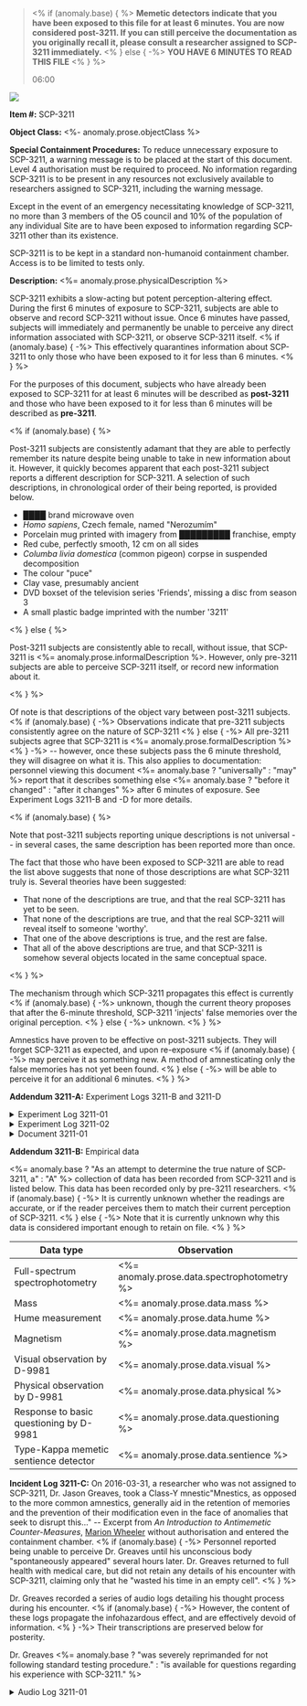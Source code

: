 <blockquote>

<% if (anomaly.base) { %>
**Memetic detectors indicate that you have been exposed to this file for
at least 6 minutes. You are now considered post-3211. If you can still perceive
the documentation as you originally recall it, please consult a researcher
assigned to SCP-3211 immediately.**
<% } else { -%>
**YOU HAVE 6 MINUTES TO <span id="read">READ</span> THIS FILE**
<% } %>

<p id="timer">06:00</p>

</blockquote>

<image src="<%= anomaly.prose.imageUrl %>"
       caption="<%= anomaly.prose.imageCaption %>">

**Item #:** SCP-3211

**Object Class:** <%- anomaly.prose.objectClass %>

**Special Containment Procedures:** To reduce unnecessary exposure to SCP-3211,
a warning message is to be placed at the start of this document. Level 4
authorisation must be required to proceed. No information regarding SCP-3211 is
to be present in any resources not exclusively available to researchers
assigned to SCP-3211, including the warning message.

Except in the event of an emergency necessitating knowledge of SCP-3211, no
more than 3 members of the O5 council and 10% of the population of any
individual Site are to have been exposed to information regarding SCP-3211
other than its existence.

SCP-3211 is to be kept in a standard non-humanoid containment chamber. Access
is to be limited to tests only.

**Description:** <%= anomaly.prose.physicalDescription %>

SCP-3211 exhibits a slow-acting but potent perception-altering effect. During
the first 6 minutes of exposure to SCP-3211, subjects are able to observe and
record SCP-3211 without issue. Once 6 minutes have passed, subjects will
immediately and permanently be unable to perceive any direct information
associated with SCP-3211, or observe SCP-3211 itself.
<% if (anomaly.base) { -%>
This effectively quarantines information about SCP-3211 to only those who have
been exposed to it for less than 6 minutes.
<% } %>

For the purposes of this document, subjects who have already been exposed to
SCP-3211 for at least 6 minutes will be described as **post-3211** and those
who have been exposed to it for less than 6 minutes will be described as
**pre-3211**.

<% if (anomaly.base) { %>

Post-3211 subjects are consistently adamant that they are able to perfectly
remember its nature despite being unable to take in new information about it.
However, it quickly becomes apparent that each post-3211 subject reports a
different description for SCP-3211. A selection of such descriptions, in
chronological order of their being reported, is provided below.

* ████ brand microwave oven
* _Homo sapiens_, Czech female, named "Nerozumím"
* Porcelain mug printed with imagery from █████████ franchise, empty
* Red cube, perfectly smooth, 12 cm on all sides
* _Columba livia domestica_ (common pigeon) corpse in suspended decomposition
* The colour "puce"
* Clay vase, presumably ancient
* DVD boxset of the television series 'Friends', missing a disc from season 3
* A small plastic badge imprinted with the number '3211'

<% } else { %>

Post-3211 subjects are consistently able to recall, without issue, that
SCP-3211 is <%= anomaly.prose.informalDescription %>. However, only pre-3211
subjects are able to perceive SCP-3211 itself, or record new information
about it.

<% } %>

Of note is that descriptions of the object vary between post-3211 subjects.
<% if (anomaly.base) { -%>
Observations indicate that pre-3211 subjects consistently agree on the nature
of SCP-3211
<% } else { -%>
All pre-3211 subjects agree that SCP-3211 is
<%= anomaly.prose.formalDescription %>
<% } -%>
-- however, once these subjects pass the 6 minute threshold, they will disagree
on what it is. This also applies to documentation: personnel viewing this
document <%= anomaly.base ? "universally" : "may" %> report that it describes
something else <%= anomaly.base ? "before it changed" : "after it changes" %>
after 6 minutes of exposure. See Experiment Logs 3211-B and -D for more
details.

<% if (anomaly.base) { %>

Note that post-3211 subjects reporting unique descriptions is not universal --
in several cases, the same description has been reported more than once.

The fact that those who have been exposed to SCP-3211 are able to read the list
above suggests that none of those descriptions are what SCP-3211 truly is.
Several theories have been suggested:

* That none of the descriptions are true, and that the real SCP-3211 has yet to
  be seen.
* That none of the descriptions are true, and that the real SCP-3211 will
  reveal itself to someone 'worthy'.
* That one of the above descriptions is true, and the rest are false.
* That all of the above descriptions are true, and that SCP-3211 is somehow
  several objects located in the same conceptual space.

<% } %>

The mechanism through which SCP-3211 propagates this effect is currently
<% if (anomaly.base) { -%>
unknown, though the current theory proposes that after the 6-minute threshold,
SCP-3211 'injects' false memories over the original perception.
<% } else { -%>
unknown.
<% } %>

Amnestics have proven to be effective on post-3211 subjects. They will forget
SCP-3211 as expected, and upon re-exposure
<% if (anomaly.base) { -%>
may perceive it as something new. A method of amnesticating only the false
memories has not yet been found.
<% } else { -%>
will be able to perceive it for an additional 6 minutes.
<% } %>

**Addendum 3211-A:** Experiment Logs 3211-B and 3211-D

<details><summary>Experiment Log 3211-01</summary>

<blockquote>
<p align="center">**EXPERIMENT LOG 3211-01**</p>

-----

The purpose of this experiment was to establish a firsthand written description
of SCP-3211 and then compare this description with another observer.

D-68134 was given a pencil, clipboard and a single sheet of paper. He was
instructed to enter the containment cell and produce a written description of
its contents.

-----

**[-0:10]** D-68134 enters the containment chamber with his eyes closed.

**[0:00]** D-68134 is instructed to open his eyes.

**[0:08]** D-68134 begins writing a description of SCP-3211.

<% if (anomaly.prose.examineAction) { %>
**[1:55]** <%= anomaly.prose.examineAction %>
<% } %>

**[6:04]** D-68134 expresses surprise that he can no longer perceive
SCP-3211. He expresses anger at not being able to read what he has written.

**[6:25]** D-68134 is instructed to leave the containment chamber.

-----

The description produced by D-68134 was retained as Document 3211-01.
</blockquote>

</details>

<details><summary>Experiment Log 3211-02</summary>

<blockquote>

<p align="center">**EXPERIMENT LOG 3211-02**</p>

-----

The purpose of this experiment was to compare the written description from
Experiment 3211-01 with another observer.

D-8834 is provided with Document 3211-01 and instructed not to read it.

-----

**[-0:10]** D-8834 enters the containment chamber with her eyes closed.

**[0:00]** D-8834 is instructed to open her eyes and compare the object in
the room to the description on Document 3211-01.

**[1:18]** D-8834 confirms that the SCP-3211 matches the written
description.

<% if (anomaly.prose.examineConfirmationAction) { %>
**[1:59]** <%= anomaly.prose.examineConfirmationAction %>
<% } %>

**[5:45]** D-8834 is asked to close her eyes.

**[6:15]** D-8834 is asked to compare the object to the written description
again, from memory.

**[6:34]** D-8834 confirms that Document 3211-01 <%=
  anomaly.base ?
  "describes a completely different object to" :
  "still describes"
%> SCP-3211.

**[6:44]** D-8834 is asked to open her eyes. She reports that she is
neither able to perceive the object nor read Document 3211-01.
</blockquote>

</details>

<details><summary>Document 3211-01</summary>

The following is a transcription of Document 3211-01, the text produced by
D-68134 during Experiment 3211-01.

> <%= anomaly.prose.writtenObservation %>

</details>

**Addendum 3211-B:** Empirical data

<%=
  anomaly.base ?
  "As an attempt to determine the true nature of SCP-3211, a" :
  "A"
%> collection of data has been recorded from SCP-3211 and is listed below.
This data has been recorded only by pre-3211 researchers.
<% if (anomaly.base) { -%>
It is currently unknown whether the readings are accurate, or if the reader
perceives them to match their current perception of SCP-3211.
<% } else { -%>
Note that it is currently unknown why this data is considered important enough
to retain on file.
<% } %>

Data type | Observation
--- | ---
Full-spectrum spectrophotometry | <%= anomaly.prose.data.spectrophotometry %>
Mass | <%= anomaly.prose.data.mass %>
Hume measurement | <%= anomaly.prose.data.hume %>
Magnetism | <%= anomaly.prose.data.magnetism %>
Visual observation by D-9981 | <%= anomaly.prose.data.visual %>
Physical observation by D-9981 | <%= anomaly.prose.data.physical %>
Response to basic questioning by D-9981 | <%= anomaly.prose.data.questioning %>
Type-Kappa memetic sentience detector | <%= anomaly.prose.data.sentience %>

**Incident Log 3211-C:** On 2016-03-31, a researcher who was not assigned
to SCP-3211, Dr. Jason Greaves, took a Class-Y mnestic<footnote>"Mnestics, as
opposed to the more common amnestics, generally aid in the retention of
memories and the prevention of their modification even in the face of anomalies
that seek to disrupt this..." -- Excerpt from _An Introduction to Antimemetic
Counter-Measures_, [Marion Wheeler](we-need-to-talk-about-fifty-five)
</footnote> without authorisation and entered the containment chamber.
<% if (anomaly.base) { -%>
Personnel reported being unable to perceive Dr. Greaves until his unconscious
body "spontaneously appeared" several hours later. Dr. Greaves returned to full
health with medical care, but did not retain any details of his encounter with
SCP-3211, claiming only that he "wasted his time in an empty cell".
<% } %>

Dr. Greaves recorded a series of audio logs detailing his thought process
during his encounter.
<% if (anomaly.base) { -%>
However, the content of these logs propagate the infohazardous effect, and are
effectively devoid of information.
<% } -%>
Their transcriptions are preserved below for posterity.

Dr. Greaves <%=
  anomaly.base ?
  "was severely reprimanded for not following standard testing procedure." :
  "is available for questions regarding his experience with SCP-3211."
%>

<details><summary>Audio Log 3211-01</summary>

<blockquote>

Dr. Jason Greaves, SCP-3211, experiment log... one?

If you're hearing this and if, like me, you're souped-up on some heavy-ass
mnestics, then you and me both know for sure that SCP-3211 <%=
  anomaly.base ?  "does not exist" : `is ${anomaly.prose.informalDescription}`
%>. Why <%=
  anomaly.prose.objectPronoun ?  anomaly.prose.objectPronoun : "it"
%>'s trying so hard to hide that from us, we'll never know.  But, if you're not
high as hell on Class Y, then in less than 6 minutes you'll only remember me
just rambling on about some random thing sat in a containment chamber.

And of course, when that happens, all these logs will say is that there's
nothing in the containment chamber at all.

What I'm trying to do is work out exactly what SCP-3211 is, how it
works, and why <%=
  anomaly.prose.objectPronoun ?  anomaly.prose.objectPronoun : "it"
%>'s trying so hard to hide. What does <%=
  anomaly.prose.objectPronoun ?  anomaly.prose.objectPronoun : "it"
%> want?

No matter what I tried and who I spoke to, I couldn't get this test authorised.
But it needs to be done. So I've taken a small dose of Class Y mnestics and I'm
doing this myself. I only have a couple of hours before the Class Y stops
helping me remember things and starts making me forget things, so I'd better
get started.
</blockquote>

<blockquote>

I've noticed something of a pattern emerging.

Most people who walk into 3211's cell will perceive
<% if (anomaly.base) { -%>
the cell to be completely empty. Like, I can clearly see that there
is nothing here.
<% } else { -%>
<%=
  anomaly.prose.possessivePronoun ?  anomaly.prose.possessivePronoun : "it"
%> as something totally new. Like, I see <%=
  anomaly.prose.possessivePronoun ?  anomaly.prose.possessivePronoun : "it"
%> as <%= anomaly.prose.informalDescription %>, and there's no one else on the
list who's perceived <%=
  anomaly.prose.possessivePronoun ?  anomaly.prose.possessivePronoun : "it"
%> as that.
<% } %>

<% if (anomaly.base) { %>
There is nothing in the containment cell. SCP-3211 does not exist.
<% } else { -%>
But, <%= anomaly.prose.funFact %>. It's not _just_
<%= anomaly.prose.informalDescription %>. It has anomalous properties other
than the fact that people can't see <%=
  anomaly.prose.possessivePronoun ?  anomaly.prose.possessivePronoun : "it"
%> for more than 6 minutes and then their memories after that are wrong.
<% } %>

It seems to me like Foundation personnel -- researchers and the like -- will
perceive <%=
  anomaly.base ?
  "the containment cell to be completely empty." :
  "it as something anomalous."
%> People who are already familiar with <%=
  anomaly.base ? "nothing" : "the anomalous"
%>, who are _expecting_
<% if (anomaly.base) { -%>
nothing, will see nothing in the containment chamber, because it is empty.
<% } else { -%>
<%=
  anomaly.prose.possessivePronoun ?  anomaly.prose.possessivePronoun : "it"
%> to be anomalous, will remember <%=
  anomaly.prose.possessivePronoun ?  anomaly.prose.possessivePronoun : "it"
%> being something anomalous.
<% } %>

But a D-Class, for example, who is not familiar with the anomalous, will
remember <%=
  anomaly.base ?
  "the containment cell being empty, just the same." :
  "it being something mundane. Like a clay vase."
%>

<% if (anomaly.base) { %>
It looks like SCP-3211 does not exist at all. But I still don't understand why,
if SCP-3211 does not exist, I insist on trying to prove that it does. SCP-3211
does not exist.
<% } else { -%>
It looks like <%=
  anomaly.prose.objectPronoun ?  anomaly.prose.objectPronoun : "it"
%> adapts to match the viewer's expectation. But I still don't understand why
<%= anomaly.prose.informalDescription %> is going to such lengths to
protect itself in the first place.
<% } %>

My head feels... foggy. I don't know if it's the SCP or the mnestics starting
to wear off. I actually don't know how long Class Y lasts.
</blockquote>

<blockquote>

I think I've narrowed it down to three... stages. That seems to be the right
word.

So, the first stage is what you see when you walk into the cell for the first
time; what SCP-3211 really is. It's <%=
  anomaly.base ? "nothing" : anomaly.prose.informalDescription
%>. Obviously, as soon as my mnestics wear off, I'll forget that. And so will
you. I assume you've taken mnestics.

The second stage is whatever memory SCP-3211 injects over itself when you've
seen <%=
  anomaly.prose.possessivePronoun ?  anomaly.prose.possessivePronoun : "it"
%> for more than 6 minutes. Last time I saw <%=
  anomaly.prose.possessivePronoun ?  anomaly.prose.possessivePronoun : "it"
%>, I remembered seeing... my son, who would be six. That was the second stage
for me.

The third stage is that you can't perceive <%=
  anomaly.prose.possessivePronoun ?  anomaly.prose.possessivePronoun : "it"
%> at all. Its disguise is complete and <%=
  anomaly.prose.objectPronoun ?  anomaly.prose.objectPronoun : "it"
%>'s hidden from you.

I think I know why <%=
  anomaly.prose.objectPronoun ?  anomaly.prose.objectPronoun : "it"
%> wants to hide. I just... need to put the words into a sentence.

It's getting hard to think. My thoughts feel like walking through
ketchup.
</blockquote>

<blockquote>

Oh God, my head is killing me.

I'm certain it's the mnestics. Class Z literally kills you when you take it,
because the effect is permanent. Class Y won't kill you... I hope? I, uh...
might have majorly fucked up by doing this.

It's really weird seeing all the things you can't usually remember.  There's
bugs everywhere, covering every surface.
<% if (anomaly.base) { -%>
The containment cell is empty. There are no bugs.
<% } else { -%>
They're crawling all over <%=
  anomaly.prose.possessivePronoun ?  anomaly.prose.possessivePronoun : "it"
%>, too.
<% } %>

I need to sleep. I just want to sleep.
</blockquote>

<% if (anomaly.prose.alternateEnding) { %>
<blockquote><%= anomaly.prose.alternateEnding %></blockquote>
<% } else { %>
<blockquote>

The floor is so much more comfortable than standing.

It's getting hard to breathe. I don't know if that's my lungs closing up, or if
it's just the... if it's just me forgetting _how_. At least I haven't forgotten
what <%=
  anomaly.prose.objectPronoun ?  anomaly.prose.objectPronoun : "it"
%> was the first time I saw <%=
  anomaly.prose.possessivePronoun ?  anomaly.prose.possessivePronoun : "it"
%>.

But I know for sure why <%=
  anomaly.prose.objectPronoun ?  anomaly.prose.objectPronoun : "SCP-3211"
%> wants to disguise so avidly. It's right there, just in front of you. I'm
surprised no one has seen it yet.

It's just... it's just that <%=
  anomaly.prose.objectPronoun ?  anomaly.prose.objectPronoun : "it"
%>'s not really... <%=
  anomaly.base ?
  "it's not really there. It does not exist." :
  "really itself, right?"
%>
</blockquote>

<blockquote>

I don't know how to take mnestics, dammit. I only make them. I know how
they're... how they're...

I need to sleep.

<%=
  anomaly.base ?
  "I am alone in this room. The containment cell is empty." :
  "It's just sat there. Watching me."
%> Just... just make me forget already.

<%=
  anomaly.base ?
  "I know that it does not exist" :
  "I know your secrets, dammit"
%>... why don't... why can't... why did you have to show him to me?

Why did you have to take him away again?

I don't think I'm going to survive.

Why hasn't anyone come to get me?
</blockquote>
<% } %>

<% if (anomaly.prose.conclusion) { %>
<%= anomaly.prose.conclusion %>
<% } else { -%>
It is assumed that Dr. Greaves fell unconscious at this point. The remainder of
the logs are mostly silent<%=
  anomaly.prose.madeASound ?  `, excluding ${anomaly.prose.madeASound},` : ""
%> up to the point where a member of security staff noticed Dr. Greaves on
closed-circuit monitoring several minutes later and called for help.
<% } %>
